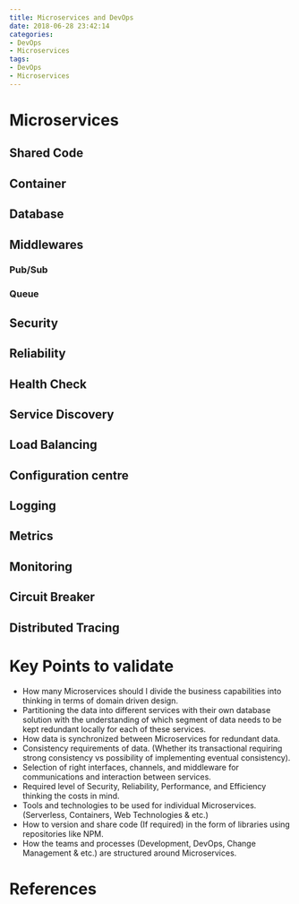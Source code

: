 ```yaml
---
title: Microservices and DevOps
date: 2018-06-28 23:42:14
categories:
- DevOps
- Microservices
tags:
- DevOps
- Microservices
---
```

# Microservices

## Shared Code

## Container

## Database

## Middlewares
### Pub/Sub

### Queue

## Security

## Reliability

## Health Check

## Service Discovery

## Load Balancing

## Configuration centre

## Logging

## Metrics

## Monitoring

## Circuit Breaker

## Distributed Tracing

# Key Points to validate

* How many Microservices should I divide the business capabilities into thinking in terms of domain driven design.
* Partitioning the data into different services with their own database solution with the understanding of which segment of data needs to be kept redundant locally for each of these services.
* How data is synchronized between Microservices for redundant data.
* Consistency requirements of data. (Whether its transactional requiring strong consistency vs possibility of implementing eventual consistency).
* Selection of right interfaces, channels, and middleware for communications and interaction between services.
* Required level of Security, Reliability, Performance, and Efficiency thinking the costs in mind.
* Tools and technologies to be used for individual Microservices. (Serverless, Containers, Web Technologies & etc.)
* How to version and share code (If required) in the form of libraries using repositories like NPM.
* How the teams and processes (Development, DevOps, Change Management & etc.) are structured around Microservices.

# References
